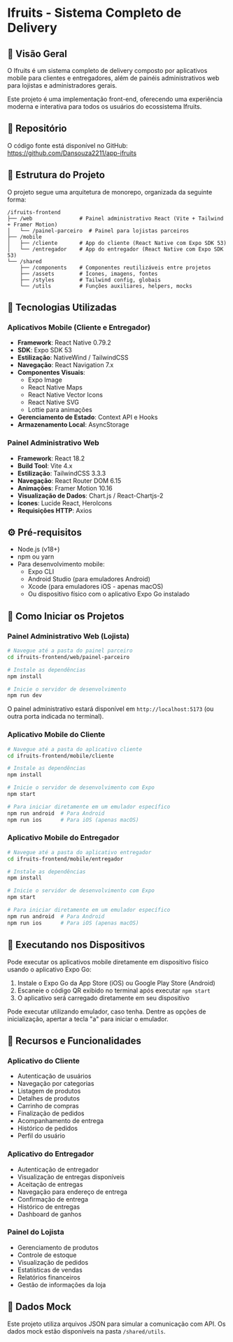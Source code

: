 # Ifruits - Sistema Completo de Delivery

## 📱 Visão Geral

O Ifruits é um sistema completo de delivery composto por aplicativos mobile para clientes e entregadores, além de painéis administrativos web para lojistas e administradores gerais.

Este projeto é uma implementação front-end, oferecendo uma experiência moderna e interativa para todos os usuários do ecossistema Ifruits.

## 🔗 Repositório

O código fonte está disponível no GitHub:
https://github.com/Dansouza2211/app-ifruits

## 🧰 Estrutura do Projeto

O projeto segue uma arquitetura de monorepo, organizada da seguinte forma:

```
/ifruits-frontend
├── /web               # Painel administrativo React (Vite + Tailwind + Framer Motion)
│   └── /painel-parceiro  # Painel para lojistas parceiros
├── /mobile
│   ├── /cliente       # App do cliente (React Native com Expo SDK 53)
│   └── /entregador    # App do entregador (React Native com Expo SDK 53)
└── /shared
    ├── /components    # Componentes reutilizáveis entre projetos
    ├── /assets        # Ícones, imagens, fontes
    ├── /styles        # Tailwind config, globais
    └── /utils         # Funções auxiliares, helpers, mocks
```

## 🚀 Tecnologias Utilizadas

### Aplicativos Mobile (Cliente e Entregador)

- **Framework**: React Native 0.79.2
- **SDK**: Expo SDK 53
- **Estilização**: NativeWind / TailwindCSS
- **Navegação**: React Navigation 7.x
- **Componentes Visuais**:
  - Expo Image
  - React Native Maps
  - React Native Vector Icons
  - React Native SVG
  - Lottie para animações
- **Gerenciamento de Estado**: Context API e Hooks
- **Armazenamento Local**: AsyncStorage

### Painel Administrativo Web

- **Framework**: React 18.2
- **Build Tool**: Vite 4.x
- **Estilização**: TailwindCSS 3.3.3
- **Navegação**: React Router DOM 6.15
- **Animações**: Framer Motion 10.16
- **Visualização de Dados**: Chart.js / React-Chartjs-2
- **Ícones**: Lucide React, HeroIcons
- **Requisições HTTP**: Axios

## ⚙️ Pré-requisitos

- Node.js (v18+)
- npm ou yarn
- Para desenvolvimento mobile:
  - Expo CLI
  - Android Studio (para emuladores Android)
  - Xcode (para emuladores iOS - apenas macOS)
  - Ou dispositivo físico com o aplicativo Expo Go instalado

## 🔧 Como Iniciar os Projetos

### Painel Administrativo Web (Lojista)

```bash
# Navegue até a pasta do painel parceiro
cd ifruits-frontend/web/painel-parceiro

# Instale as dependências
npm install

# Inicie o servidor de desenvolvimento
npm run dev
```

O painel administrativo estará disponível em `http://localhost:5173` (ou outra porta indicada no terminal).

### Aplicativo Mobile do Cliente

```bash
# Navegue até a pasta do aplicativo cliente
cd ifruits-frontend/mobile/cliente

# Instale as dependências
npm install

# Inicie o servidor de desenvolvimento com Expo
npm start

# Para iniciar diretamente em um emulador específico
npm run android  # Para Android
npm run ios      # Para iOS (apenas macOS)
```

### Aplicativo Mobile do Entregador

```bash
# Navegue até a pasta do aplicativo entregador
cd ifruits-frontend/mobile/entregador

# Instale as dependências
npm install

# Inicie o servidor de desenvolvimento com Expo
npm start

# Para iniciar diretamente em um emulador específico
npm run android  # Para Android
npm run ios      # Para iOS (apenas macOS)
```

## 📱 Executando nos Dispositivos

Pode executar os aplicativos mobile diretamente em dispositivo físico usando o aplicativo Expo Go:

1. Instale o Expo Go da App Store (iOS) ou Google Play Store (Android)
2. Escaneie o código QR exibido no terminal após executar `npm start`
3. O aplicativo será carregado diretamente em seu dispositivo

Pode executar utilizando emulador, caso tenha. Dentre as opções de inicialização, apertar a tecla "a" para iniciar o emulador.

## 🎨 Recursos e Funcionalidades

### Aplicativo do Cliente
- Autenticação de usuários
- Navegação por categorias
- Listagem de produtos
- Detalhes de produtos
- Carrinho de compras
- Finalização de pedidos
- Acompanhamento de entrega
- Histórico de pedidos
- Perfil do usuário

### Aplicativo do Entregador
- Autenticação de entregador
- Visualização de entregas disponíveis
- Aceitação de entregas
- Navegação para endereço de entrega
- Confirmação de entrega
- Histórico de entregas
- Dashboard de ganhos

### Painel do Lojista
- Gerenciamento de produtos
- Controle de estoque
- Visualização de pedidos
- Estatísticas de vendas
- Relatórios financeiros
- Gestão de informações da loja

## 🧪 Dados Mock

Este projeto utiliza arquivos JSON para simular a comunicação com API. Os dados mock estão disponíveis na pasta `/shared/utils`.
